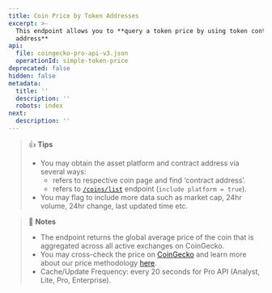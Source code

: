 ```yaml
---
title: Coin Price by Token Addresses
excerpt: >-
  This endpoint allows you to **query a token price by using token contract
  address**
api:
  file: coingecko-pro-api-v3.json
  operationId: simple-token-price
deprecated: false
hidden: false
metadata:
  title: ''
  description: ''
  robots: index
next:
  description: ''
---
```

> 👍 **Tips**
> 
> - You may obtain the asset platform and contract address via several ways:
>   - refers to respective coin page and find ‘contract address’.
>   - refers to [`/coins/list`](/reference/coins-list) endpoint (`include platform = true`).
> - You may flag to include more data such as market cap, 24hr volume, 24hr change, last updated time etc.

> 📘 **Notes**
> 
> - The endpoint returns the global average price of the coin that is aggregated across all active exchanges on CoinGecko.
> - You may cross-check the price on [CoinGecko](https://www.coingecko.com) and learn more about our price methodology [here](https://www.coingecko.com/en/methodology).
> - Cache/Update Frequency: every 20 seconds for Pro API (Analyst, Lite, Pro, Enterprise).